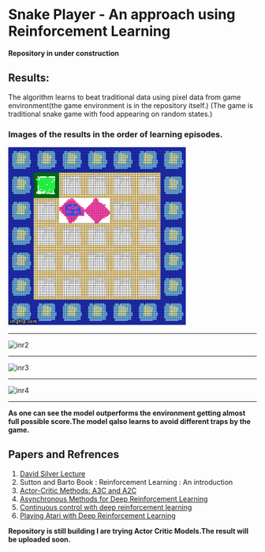 # Snake Player - An approach using Reinforcement Learning
**Repository in under construction**
## Results:
The algorithm learns to beat traditional data using pixel data from game environment(the game environment is in the repository itself.)
(The game is traditional snake game with food appearing on random states.)
### Images of the results in the order of learning episodes.
![inr1][1]
_____________________________________
![inr2][2]
____________________________________
![inr3][3]
_____________________________________
![inr4][4]
______________________________________

**As one can see the model outperforms the environment getting almost full possible score.The model qalso learns to avoid different traps by the game.**

## Papers and Refrences
1. [David Silver Lecture][5]
2. Sutton and Barto Book : Reinforcement Learning : An introduction
3. [Actor-Critic Methods: A3C and A2C][6]
4. [Asynchronous Methods for Deep Reinforcement Learning][7]
5. [Continuous control with deep reinforcement learning][8]
6. [Playing Atari with Deep Reinforcement Learning][9]

**Repository is still building I are trying Actor Critic Models.The result will be uploaded soon.**

[1]: 2e51ig.gif
[2]: 2e51ex.gif
[3]: 2e51np.gif
[4]: 2e51lc.gif
[5]: https://www.youtube.com/watch?v=2pWv7GOvuf0&list=PLzuuYNsE1EZAXYR4FJ75jcJseBmo4KQ9-
[6]: https://arxiv.org/abs/1602.01783
[7]: https://danieltakeshi.github.io/2018/06/28/a2c-a3c/
[8]: https://arxiv.org/abs/1509.02971
[9]: https://www.cs.toronto.edu/~vmnih/docs/dqn.pdf
